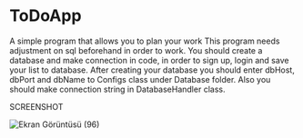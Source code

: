 # ToDoApp
A simple program that allows you to plan your work
This program needs adjustment on sql beforehand in order to work. You should create a database and make connection in code, in order to sign up, login and save your list to database. After creating your database you should enter dbHost, dbPort and dbName to Configs class under Database folder. Also you should make connection string in DatabaseHandler class.

SCREENSHOT


![Ekran Görüntüsü (96)](https://user-images.githubusercontent.com/106249821/224720920-59f39305-d4f9-4631-9d30-065c87567839.png)
